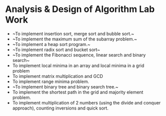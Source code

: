 # Analysis & Design of Algorithm Lab Work
-  ~To implement insertion sort, merge sort and bubble sort.~
-  ~To implement the maximum sum of the subarray problem.~
-  ~To implement a heap sort program.~
-  ~To implement radix sort and bucket sort~
-  ~To implement the Fibonacci sequence, linear search and binary search~
-  To implement local minima in an array and local minima in a grid problem
-  To implement matrix multiplication and GCD
-  To implement range minima problem.
-  ~To implement binary tree and binary search tree.~
-  To implement the shortest path in the grid and majority element problem.
-  To implement multiplication of 2 numbers (using the divide and conquer approach), counting inversions and quick sort.
